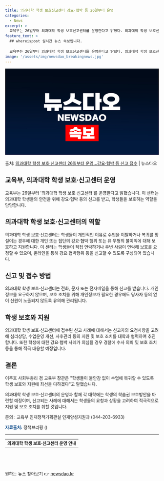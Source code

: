 ```yaml
---
title: 의과대학 학생 보호신고센터 강요·협박 등 26일부터 운영
categories:
  - News
excerpt: >
  교육부는 26일부터 의과대학 학생 보호신고센터를 운영한다고 밝혔다. 의과대학 학생 보호신고센터는 수업 복귀를…
feature_text: >
  ## whereispost 실시간 뉴스 속보입니다.

  교육부는 26일부터 의과대학 학생 보호신고센터를 운영한다고 밝혔다. 의과대학 학생 보호신고센터는 수업 복귀를…
image: '/assets/img/newsdao_breakingnews.jpg'
---
```


![뉴스다오 속보](/assets/img/newsdao_breakingnews.jpg)

<p>출처: <a href="https://newsdao.kr/3436" rel="dofollow">의과대학 학생 보호·신고센터 26일부터 운영…강요·협박 등 신고 접수</a> | 뉴스다오</p>

<h2>교육부, 의과대학 학생 보호·신고센터 운영</h2>

<p data-ke-size="size16">교육부는 26일부터 '의과대학 학생 보호·신고센터'를 운영한다고 밝혔습니다. 이 센터는 의과대학 학생들의 안전을 위해 강요·협박 등의 신고를 받고, 학생들을 보호하는 역할을 담당합니다.</p>

<h2 data-ke-size="size26">의과대학 학생 보호·신고센터의 역할</h2>

<p>의과대학 학생 보호·신고센터는 학생들이 개인적인 이유로 수업을 이탈하거나 복귀를 망설이는 경우에 대한 개인 또는 집단의 강요·협박 행위 또는 유·무형의 불이익에 대해 보호하고 지원합니다. 이 센터는 학생들이 직접 연락하거나 주변 사람이 연락해 보호를 요청할 수 있으며, 온라인을 통해 강요·협박행위 등을 신고할 수 있도록 구성되어 있습니다.</p>

<h2 data-ke-size="size26">신고 및 접수 방법</h2>

<p>의과대학 학생 보호·신고센터는 전화, 문자 또는 전자메일을 통해 신고를 받습니다. 개인정보를 요구하지 않으며, 보호 조치를 위해 개인정보가 필요한 경우에도 당사자 동의 없이 신원이 노출되지 않도록 유의해 관리됩니다.</p>

<h2 data-ke-size="size26">학생 보호와 지원</h2>

<p>의과대학 학생 보호·신고센터에 접수된 신고 사례에 대해서는 신고자의 요청사항을 고려해 심리상담, 수업운영 개선, 사후관리 등의 지원 및 보호 조치를 대학과 협력하여 추진합니다. 또한 학생에 대한 강요·협박 사례가 의심될 경우 경찰에 수사 의뢰 및 보호 조치 등을 통해 적극 대응할 예정입니다.</p>

<h2 data-ke-size="size26">결론</h2>

<p>이주호 사회부총리 겸 교육부 장관은 "학생들이 불안감 없이 수업에 복귀할 수 있도록 학생 보호와 지원에 최선을 다하겠다"고 말했습니다.</p>
<p>의과대학 학생 보호·신고센터의 운영과 함께 각 대학에는 학생의 학습권 보호방안을 마련할 예정이며, 신고되는 사례에 대해서는 학생들의 요청과 상황을 고려하여 적극적으로 지원 및 보호 조치를 취할 것입니다.</p>

<p data-ke-size="size16">문의 : 교육부 인재정책기획관실 인재양성지원과 (044-203-6933)</p>
<p data-ke-size="size16"><b><span style="color: #1a5490;">자료출처:</span></b> 정책브리핑 ()</p>

<hr>

<table>
  <tbody>
    <tr>
      <td style="text-align: center; height: 17px;"><b>의과대학 학생 보호·신고센터 운영 안내</b></td>
    </tr>
  </tbody>
</table>

<p data-ke-size="size16">&nbsp;</p>
<p data-ke-size="size16">&nbsp;</p> 

원하는 뉴스 찾아보기 👉 <a href="https://newsdao.kr" rel="dofollow">newsdao.kr</a>


